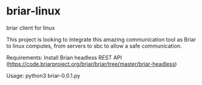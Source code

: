 # briar-linux
briar client for linux

This project is looking to integrate this amazing communication tool as Briar to linux computes, from servers to sbc to allow a safe communication.

Requirements:
Install Brian headless REST API (https://code.briarproject.org/briar/briar/tree/master/briar-headless)

Usage:
python3 briar-0.0.1.py
